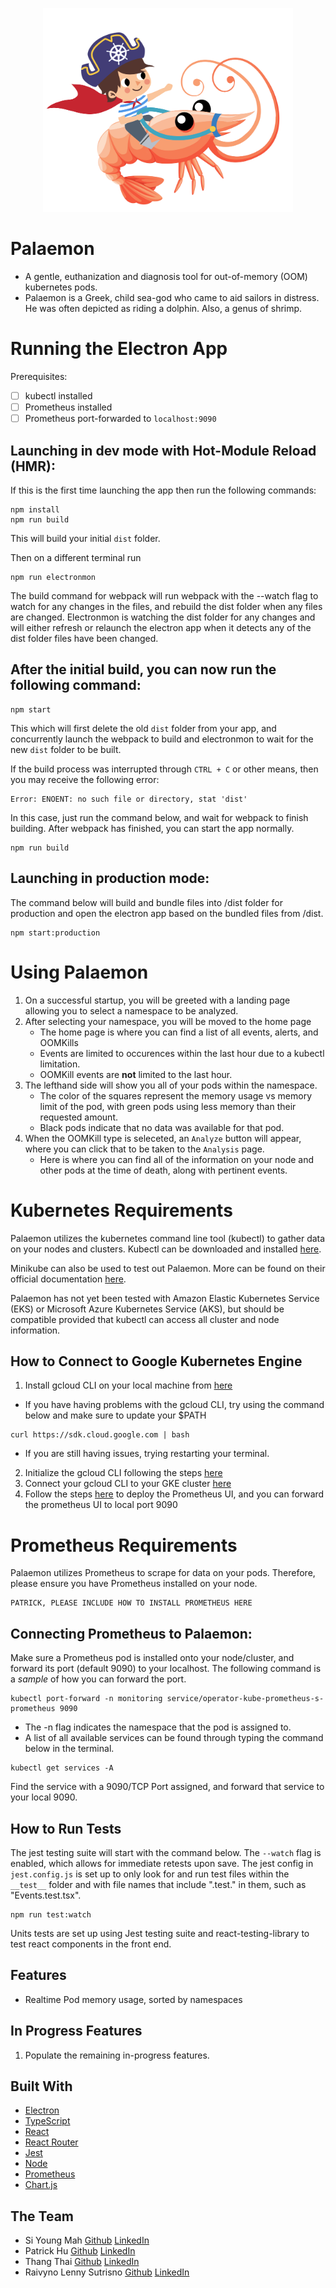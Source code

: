 <!-- ![Palaemon Logo](./client/assets/logo.png) -->
<p align="center">
  <img src="./client/assets/logo.png" alt="drawing" width="400"/>
</p>

# Palaemon

- A gentle, euthanization and diagnosis tool for out-of-memory (OOM) kubernetes pods. 
- Palaemon is a Greek, child sea-god who came to aid sailors in distress. He was often depicted as riding a dolphin. Also, a genus of shrimp.

# Running the Electron App
Prerequisites:
- [ ] kubectl installed
- [ ] Prometheus installed
- [ ] Prometheus port-forwarded to `localhost:9090`

## Launching in dev mode with Hot-Module Reload (HMR):
If this is the first time launching the app then run the following commands:
```
npm install
npm run build
```
This will build your initial `dist` folder.

<!-- If this it the first time running the app, start by `npm run build` to build your initial `dist` folder.  -->
Then on a different terminal run 
```
npm run electronmon
```

The build command for webpack will run webpack with the --watch flag to watch for any changes in the files, and rebuild the dist folder when any files are changed. Electronmon is watching the dist folder for any changes and will either refresh or relaunch the electron app when it detects any of the dist folder files have been changed.


## After the initial build, you can now run the following command:
```
npm start
``` 
This which will first delete the old `dist` folder from your app, and concurrently launch the webpack to build and electronmon to wait for the new `dist` folder to be built.

If the build process was interrupted through `CTRL + C` or other means, then you may receive the following error:
```
Error: ENOENT: no such file or directory, stat 'dist'
```
In this case, just run the command below, and wait for webpack to finish building. After webpack has finished, you can start the app normally.
```
npm run build
```
## Launching in production mode:
The command below will build and bundle files into /dist folder for production and open the electron app based on the bundled files from /dist. 
```
npm start:production
``` 

# Using Palaemon
1. On a successful startup, you will be greeted with a landing page allowing you to select a namespace to be analyzed.
2. After selecting your namespace, you will be moved to the home page
    - The home page is where you can find a list of all events, alerts, and OOMKills
    - Events are limited to occurences within the last hour due to a kubectl limitation.
    - OOMKill events are **not** limited to the last hour.
3. The lefthand side will show you all of your pods within the namespace. 
    - The color of the squares represent the memory usage vs memory limit of the pod, with green pods using less memory than their requested amount.
    - Black pods indicate that no data was available for that pod.
4. When the OOMKill type is seleceted, an `Analyze` button will appear, where you can click that to be taken to the `Analysis` page.
    - Here is where you can find all of the information on your node and other pods at the time of death, along with pertinent events.
  

# Kubernetes Requirements
Palaemon utilizes the kubernetes command line tool (kubectl) to gather data on your nodes and clusters. Kubectl can be downloaded and installed [here](https://kubernetes.io/docs/tasks/tools/).

Minikube can also be used to test out Palaemon. More can be found on their official documentation [here](https://minikube.sigs.k8s.io/docs/start/).

Palaemon has not yet been tested with Amazon Elastic Kubernetes Service (EKS) or Microsoft Azure Kubernetes Service (AKS), but should be compatible provided that kubectl can access all cluster and node information.
## How to Connect to Google Kubernetes Engine

1. Install gcloud CLI on your local machine from [here](https://cloud.google.com/sdk/docs/install)
  - If you have having problems with the gcloud CLI, try using the command below and make sure to update your $PATH
```
curl https://sdk.cloud.google.com | bash
```
  - If you are still having issues, trying restarting your terminal.
2. Initialize the gcloud CLI following the steps [here](https://cloud.google.com/sdk/docs/initializing)
3. Connect your gcloud CLI to your GKE cluster [here](https://cloud.google.com/kubernetes-engine/docs/how-to/cluster-access-for-kubectl)
4. Follow the steps [here](https://cloud.google.com/stackdriver/docs/managed-prometheus/query) to deploy the Prometheus UI, and you can forward the prometheus UI to local port 9090

# Prometheus Requirements
Palaemon utilizes Prometheus to scrape for data on your pods. Therefore, please ensure you have Prometheus installed on your node.
```
PATRICK, PLEASE INCLUDE HOW TO INSTALL PROMETHEUS HERE
```
## Connecting Prometheus to Palaemon:

 Make sure a Prometheus pod is installed onto your node/cluster, and forward its port (default 9090) to your localhost. The following command is a *sample* of how you can forward the port.
```
kubectl port-forward -n monitoring service/operator-kube-prometheus-s-prometheus 9090
```

  - The -n flag indicates the namespace that the pod is assigned to.
  - A list of all available services can be found through typing the command below in the terminal.
```
kubectl get services -A
```
   Find the service with a 9090/TCP Port assigned, and forward that service to your local 9090.
    

## How to Run Tests
The jest testing suite will start with the command below. The `--watch` flag is enabled, which allows for immediate retests upon save. The jest config in `jest.config.js` is set up to only look for and run test files within the `__test__` folder and with file names that include ".test." in them, such as "Events.test.tsx". 
```
npm run test:watch
```
Units tests are set up using Jest testing suite and react-testing-library to test react components in the front end. 



## Features

* Realtime Pod memory usage, sorted by namespaces

## In Progress Features

1. Populate the remaining in-progress features.

## Built With

- [Electron](https://www.electronjs.org/)
- [TypeScript](https://www.typescriptlang.org/)
- [React](https://reactjs.org/)
- [React Router](https://reactrouter.com/)
- [Jest](https://jestjs.io/)
- [Node](https://nodejs.org/)
- [Prometheus](https://prometheus.io/)
- [Chart.js](https://www.chartjs.org/)
<!-- - [Kubernetes-client](https://github.com/kubernetes-client/) -->

## The Team
- Si Young Mah [Github](https://github.com/siyoungmah) [LinkedIn](https://www.linkedin.com/in/siyoungmah/)
- Patrick Hu [Github](https://github.com/pathu91) [LinkedIn](https://www.linkedin.com/in/patrickhu91/)
- Thang Thai [Github](https://github.com/thang-thai) [LinkedIn](https://www.linkedin.com/in/thang-thai/)
- Raivyno Lenny Sutrisno [Github](https://github.com/FrozenStove) [LinkedIn](https://www.linkedin.com/in/raivyno-sutrisno/)

